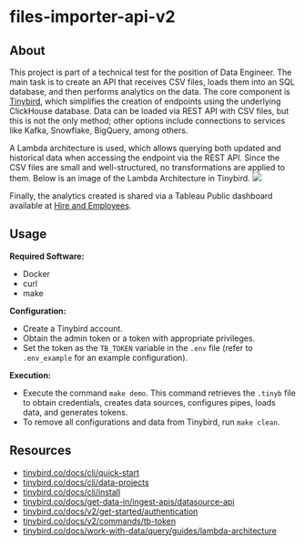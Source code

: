 # files-importer-api-v2

## About

This project is part of a technical test for the position of Data Engineer. The main task is to create an API that receives CSV files, loads them into an SQL database, and then performs analytics on the data. The core component is [Tinybird](https://www.tinybird.co/), which simplifies the creation of endpoints using the underlying ClickHouse database. Data can be loaded via REST API with CSV files, but this is not the only method; other options include connections to services like Kafka, Snowflake, BigQuery, among others.

A Lambda architecture is used, which allows querying both updated and historical data when accessing the endpoint via the REST API. Since the CSV files are small and well-structured, no transformations are applied to them. Below is an image of the Lambda Architecture in Tinybird.
![](https://www.tinybird.co/docs/_next/image?url=%2Fdocs%2Fimg%2Fguides-lambda-1.png&w=1080&q=75)

Finally, the analytics created is shared via a Tableau Public dashboard available at [Hire and Employees](https://public.tableau.com/views/HiredandEmployees/Dashboard1).


## Usage

**Required Software:**
- Docker
- curl
- make

**Configuration:**
- Create a Tinybird account.
- Obtain the admin token or a token with appropriate privileges.
- Set the token as the `TB_TOKEN` variable in the `.env` file (refer to `.env_example` for an example configuration).

**Execution:**
- Execute the command `make demo`. This command retrieves the `.tinyb` file to obtain credentials, creates data sources, configures pipes, loads data, and generates tokens.
- To remove all configurations and data from Tinybird, run `make clean`.

## Resources

- [tinybird.co/docs/cli/quick-start](https://www.tinybird.co/docs/cli/quick-start)
- [tinybird.co/docs/cli/data-projects](https://www.tinybird.co/docs/cli/data-projects)
- [tinybird.co/docs/cli/install](https://www.tinybird.co/docs/cli/install)
- [tinybird.co/docs/get-data-in/ingest-apis/datasource-api](https://www.tinybird.co/docs/get-data-in/ingest-apis/datasource-api)
- [tinybird.co/docs/v2/get-started/authentication](https://www.tinybird.co/docs/v2/get-started/authentication)
- [tinybird.co/docs/v2/commands/tb-token](https://www.tinybird.co/docs/v2/commands/tb-token)
- [tinybird.co/docs/work-with-data/query/guides/lambda-architecture](https://www.tinybird.co/docs/work-with-data/query/guides/lambda-architecture)

